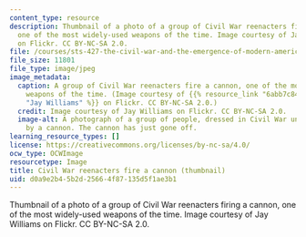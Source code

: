```yaml
---
content_type: resource
description: Thumbnail of a photo of a group of Civil War reenacters firing a cannon,
  one of the most widely-used weapons of the time. Image courtesy of Jay Williams
  on Flickr. CC BY-NC-SA 2.0.
file: /courses/sts-427-the-civil-war-and-the-emergence-of-modern-america-1861-1890-spring-2015/d0a9e2b45b2d25664f87135d5f1ae3b1_sts-427s15-th.jpg
file_size: 11801
file_type: image/jpeg
image_metadata:
  caption: A group of Civil War reenacters fire a cannon, one of the most widely-used
    weapons of the time. (Image courtesy of {{% resource_link "6abb7c84-4cf7-4173-a550-19bb66d5f3c8"
    "Jay Williams" %}} on Flickr. CC BY-NC-SA 2.0.)
  credit: Image courtesy of Jay Williams on Flickr. CC BY-NC-SA 2.0.
  image-alt: A photograph of a group of people, dressed in Civil War uniforms, standing
    by a cannon. The cannon has just gone off.
learning_resource_types: []
license: https://creativecommons.org/licenses/by-nc-sa/4.0/
ocw_type: OCWImage
resourcetype: Image
title: Civil War reenacters fire a cannon (thumbnail)
uid: d0a9e2b4-5b2d-2566-4f87-135d5f1ae3b1
---
```

Thumbnail of a photo of a group of Civil War reenacters firing a cannon, one of the most widely-used weapons of the time. Image courtesy of Jay Williams on Flickr. CC BY-NC-SA 2.0.
